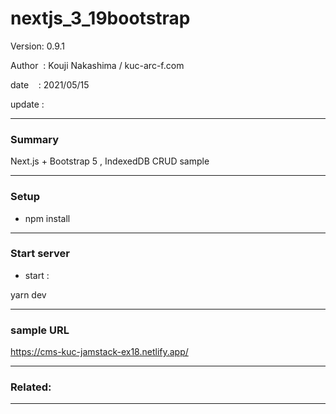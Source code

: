 ﻿# nextjs_3_19bootstrap

 Version: 0.9.1

 Author  : Kouji Nakashima / kuc-arc-f.com

 date    : 2021/05/15

 update  :

***
### Summary

Next.js + Bootstrap 5 , IndexedDB CRUD sample

***
### Setup

* npm install

***
### Start server
* start :

yarn dev

***
### sample URL
https://cms-kuc-jamstack-ex18.netlify.app/

***
### Related:

***

